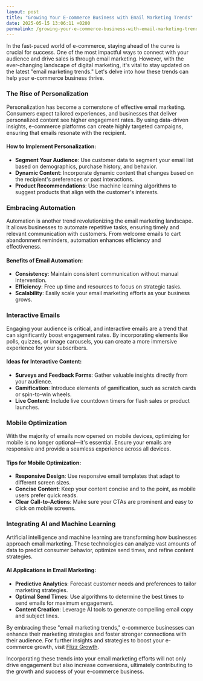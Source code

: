 ```yaml
---
layout: post
title: "Growing Your E-commerce Business with Email Marketing Trends"
date: 2025-05-15 13:06:11 +0200
permalink: /growing-your-e-commerce-business-with-email-marketing-trends/
---
```



In the fast-paced world of e-commerce, staying ahead of the curve is crucial for success. One of the most impactful ways to connect with your audience and drive sales is through email marketing. However, with the ever-changing landscape of digital marketing, it's vital to stay updated on the latest "email marketing trends." Let's delve into how these trends can help your e-commerce business thrive.

### The Rise of Personalization

Personalization has become a cornerstone of effective email marketing. Consumers expect tailored experiences, and businesses that deliver personalized content see higher engagement rates. By using data-driven insights, e-commerce platforms can create highly targeted campaigns, ensuring that emails resonate with the recipient. 

#### How to Implement Personalization:

- **Segment Your Audience**: Use customer data to segment your email list based on demographics, purchase history, and behavior.
- **Dynamic Content**: Incorporate dynamic content that changes based on the recipient's preferences or past interactions.
- **Product Recommendations**: Use machine learning algorithms to suggest products that align with the customer's interests.

### Embracing Automation

Automation is another trend revolutionizing the email marketing landscape. It allows businesses to automate repetitive tasks, ensuring timely and relevant communication with customers. From welcome emails to cart abandonment reminders, automation enhances efficiency and effectiveness.

#### Benefits of Email Automation:

- **Consistency**: Maintain consistent communication without manual intervention.
- **Efficiency**: Free up time and resources to focus on strategic tasks.
- **Scalability**: Easily scale your email marketing efforts as your business grows.

### Interactive Emails

Engaging your audience is critical, and interactive emails are a trend that can significantly boost engagement rates. By incorporating elements like polls, quizzes, or image carousels, you can create a more immersive experience for your subscribers.

#### Ideas for Interactive Content:

- **Surveys and Feedback Forms**: Gather valuable insights directly from your audience.
- **Gamification**: Introduce elements of gamification, such as scratch cards or spin-to-win wheels.
- **Live Content**: Include live countdown timers for flash sales or product launches.

### Mobile Optimization

With the majority of emails now opened on mobile devices, optimizing for mobile is no longer optional—it's essential. Ensure your emails are responsive and provide a seamless experience across all devices.

#### Tips for Mobile Optimization:

- **Responsive Design**: Use responsive email templates that adapt to different screen sizes.
- **Concise Content**: Keep your content concise and to the point, as mobile users prefer quick reads.
- **Clear Call-to-Actions**: Make sure your CTAs are prominent and easy to click on mobile screens.

### Integrating AI and Machine Learning

Artificial intelligence and machine learning are transforming how businesses approach email marketing. These technologies can analyze vast amounts of data to predict consumer behavior, optimize send times, and refine content strategies.

#### AI Applications in Email Marketing:

- **Predictive Analytics**: Forecast customer needs and preferences to tailor marketing strategies.
- **Optimal Send Times**: Use algorithms to determine the best times to send emails for maximum engagement.
- **Content Creation**: Leverage AI tools to generate compelling email copy and subject lines.

By embracing these "email marketing trends," e-commerce businesses can enhance their marketing strategies and foster stronger connections with their audience. For further insights and strategies to boost your e-commerce growth, visit [Flizz Growth](https://flizzgrowth.com).

Incorporating these trends into your email marketing efforts will not only drive engagement but also increase conversions, ultimately contributing to the growth and success of your e-commerce business.